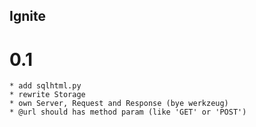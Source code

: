 Ignite
------


0.1
===

    * add sqlhtml.py
    * rewrite Storage
    * own Server, Request and Response (bye werkzeug)
    * @url should has method param (like 'GET' or 'POST')


